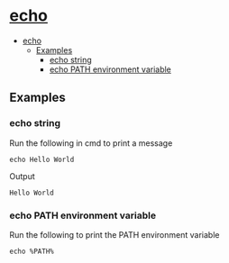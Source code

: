 # [echo](https://learn.microsoft.com/en-us/windows-server/administration/windows-commands/echo)

- [echo](#echo)
  - [Examples](#examples)
    - [echo string](#echo-string)
    - [echo PATH environment variable](#echo-path-environment-variable)

## Examples

### echo string

Run the following in cmd to print a message

```batch
echo Hello World
```

Output

```batch
Hello World
```

### echo PATH environment variable

Run the following to print the PATH environment variable

```batch
echo %PATH%
```

